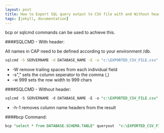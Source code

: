 ```yaml
---
layout: post
title: How to Export SQL query output to CSV file with and Without header? 
tags: [jekyll, documentation]
---
```


bcp or sqlcmd commands can be used to achieve this.

####SQLCMD - With header:


All names in CAP need to be defined according to your environment /db.

```bash
sqlcmd -S SERVERNAME -d DATABASE_NAME -E -o "c:\EXPORTED_CSV_FILE.csv" -Q "select * from TABLENAME" -W -w 999 -s","
```

* -W   remove trailing spaces from each individual field 
* -s","   sets the column seperator to the comma (,)
* -w 999   sets the row width to 999 chars


####SQLCMD - Without header:
```sql
sqlcmd -S SERVERNAME -d DATABASE_NAME -E -o "c:\EXPORTED_CSV_FILE.csv" -Q "select * from TABLENAME" -W -w 999 -s"," -h-1
```

* -h-1 removes column name headers from the result 


####bcp Command:
```sql
bcp "select * from DATABASE.SCHEMA.TABLE" queryout  "c:\EXPORTED_CSV_FILE.csv"  -c -t"," -r"\n" -S SERVERNAME -T
```
